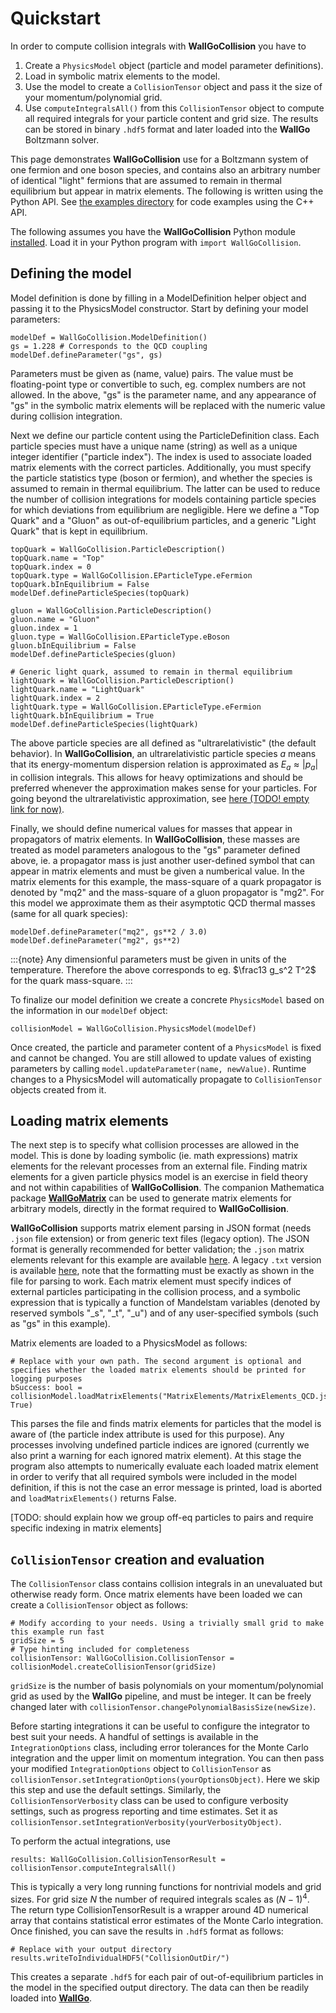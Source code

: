 # Quickstart

In order to compute collision integrals with **WallGoCollision** you have to
1) Create a `PhysicsModel` object (particle and model parameter definitions).
2) Load in symbolic matrix elements to the model.
3) Use the model to create a `CollisionTensor` object and pass it the size of your momentum/polynomial grid.
4) Use `computeIntegralsAll()` from this `CollisionTensor` object to compute all required integrals for your particle content and grid size. The results can be stored in binary `.hdf5` format and later loaded into the **WallGo** Boltzmann solver.

This page demonstrates **WallGoCollision** use for a Boltzmann system of one fermion and one boson species, and contains also an arbitrary number of identical "light" fermions that are assumed to remain in thermal equilibrium but appear in matrix elements. The following is written using the Python API. See [the examples directory](https://github.com/Wall-Go/WallGoCollision/tree/main/examples) for code examples using the C++ API. 

The following assumes you have the **WallGoCollision** Python module [installed](install.md). Load it in your Python program with `import WallGoCollision`.

## Defining the model

Model definition is done by filling in a ModelDefinition helper object and passing it to the PhysicsModel constructor. Start by defining your model parameters:
```
modelDef = WallGoCollision.ModelDefinition()
gs = 1.228 # Corresponds to the QCD coupling
modelDef.defineParameter("gs", gs) 
```
Parameters must be given as (name, value) pairs. The value must be floating-point type or convertible to such, eg. complex numbers are not allowed. In the above, "gs" is the parameter name, and any appearance of "gs" in the symbolic matrix elements will be replaced with the numeric value during collision integration.

Next we define our particle content using the ParticleDefinition class. Each particle species must have a unique name (string) as well as a unique integer identifier ("particle index"). The index is used to associate loaded matrix elements with the correct particles. Additionally, you must specify the particle statistics type (boson or fermion), and whether the species is assumed to remain in thermal equilibrium. The latter can be used to reduce the number of collision integrations for models containing particle species for which deviations from equilibrium are negligible. Here we define a "Top Quark" and a "Gluon" as out-of-equilibrium particles, and a generic "Light Quark" that is kept in equilibrium.
```
topQuark = WallGoCollision.ParticleDescription()
topQuark.name = "Top"
topQuark.index = 0
topQuark.type = WallGoCollision.EParticleType.eFermion
topQuark.bInEquilibrium = False
modelDef.defineParticleSpecies(topQuark)

gluon = WallGoCollision.ParticleDescription()
gluon.name = "Gluon"
gluon.index = 1
gluon.type = WallGoCollision.EParticleType.eBoson
gluon.bInEquilibrium = False
modelDef.defineParticleSpecies(gluon)

# Generic light quark, assumed to remain in thermal equilibrium
lightQuark = WallGoCollision.ParticleDescription()
lightQuark.name = "LightQuark"
lightQuark.index = 2
lightQuark.type = WallGoCollision.EParticleType.eFermion
lightQuark.bInEquilibrium = True
modelDef.defineParticleSpecies(lightQuark)
```
The above particle species are all defined as "ultrarelativistic" (the default behavior). In **WallGoCollision**, an ultrarelativistic particle species $a$ means that its energy-momentum dispersion relation is approximated as $E_a \approx |p_a|$ in collision integrals. This allows for heavy optimizations and should be preferred whenever the approximation makes sense for your particles. For going beyond the ultrarelativistic approximation, see [here (TODO! empty link for now)]().

Finally, we should define numerical values for masses that appear in propagators of matrix elements. In **WallGoCollision**, these masses are treated as model parameters analogous to the "gs" parameter defined above, ie. a propagator mass is just another user-defined symbol that can appear in matrix elements and must be given a numberical value. In the matrix elements for this example, the mass-square of a quark propagator is denoted by "mq2" and the mass-square of a gluon propagator is "mg2". For this model we approximate them as their asymptotic QCD thermal masses (same for all quark species):
```
modelDef.defineParameter("mq2", gs**2 / 3.0)
modelDef.defineParameter("mg2", gs**2)
```
:::{note} Any dimensionful parameters must be given in units of the temperature. Therefore the above corresponds to eg. $\frac13 g_s^2 T^2$ for the quark mass-square. :::

To finalize our model definition we create a concrete `PhysicsModel` based on the information in our `modelDef` object:
```
collisionModel = WallGoCollision.PhysicsModel(modelDef)
```
Once created, the particle and parameter content of a `PhysicsModel` is fixed and cannot be changed. You are still allowed to update values of existing parameters by calling `model.updateParameter(name, newValue)`. Runtime changes to a PhysicsModel will automatically propagate to `CollisionTensor` objects created from it.

## Loading matrix elements

The next step is to specify what collision processes are allowed in the model. This is done by loading symbolic (ie. math expressions) matrix elements for the relevant processes from an external file. Finding matrix elements for a given particle physics model is an exercise in field theory and not within capabilities of **WallGoCollision**. The companion Mathematica package [**WallGoMatrix**](https://github.com/Wall-Go/WallGoMatrix) can be used to generate matrix elements for arbitrary models, directly in the format required to **WallGoCollision**.

**WallGoCollision** supports matrix element parsing in JSON format (needs `.json` file extension) or from generic text files (legacy option). The JSON format is generally recommended for better validation; the `.json` matrix elements relevant for this example are available [here](https://github.com/Wall-Go/WallGoCollision/tree/main/examples/MatrixElements/MatrixElements_QCD.json). A legacy `.txt` version is available [here](https://github.com/Wall-Go/WallGoCollision/tree/main/examples/MatrixElements/MatrixElements_QCD.txt), note that the formatting must be exactly as shown in the file for parsing to work. Each matrix element must specify indices of external particles participating in the collision process, and a symbolic expression that is typically a function of Mandelstam variables (denoted by reserved symbols "_s", "_t", "_u") and of any user-specified symbols (such as "gs" in this example).

Matrix elements are loaded to a PhysicsModel as follows:
```
# Replace with your own path. The second argument is optional and specifies whether the loaded matrix elements should be printed for logging purposes
bSuccess: bool = collisionModel.loadMatrixElements("MatrixElements/MatrixElements_QCD.json", True)
```
This parses the file and finds matrix elements for particles that the model is aware of (the particle index attribute is used for this purpose). Any processes involving undefined particle indices are ignored (currently we also print a warning for each ignored matrix element). At this stage the program also attempts to numerically evaluate each loaded matrix element in order to verify that all required symbols were included in the model definition, if this is not the case an error message is printed, load is aborted and `loadMatrixElements()` returns False.

[TODO: should explain how we group off-eq particles to pairs and require specific indexing in matrix elements]

## `CollisionTensor` creation and evaluation

The `CollisionTensor` class contains collision integrals in an unevaluated but otherwise ready form. Once matrix elements have been loaded we can create a `CollisionTensor` object as follows:
```
# Modify according to your needs. Using a trivially small grid to make this example run fast
gridSize = 5
# Type hinting included for completeness
collisionTensor: WallGoCollision.CollisionTensor = collisionModel.createCollisionTensor(gridSize)
```
`gridSize` is the number of basis polynomials on your momentum/polynomial grid as used by the **WallGo** pipeline, and must be integer. It can be freely changed later with `collisionTensor.changePolynomialBasisSize(newSize)`.

Before starting integrations it can be useful to configure the integrator to best suit your needs. A handful of settings is available in the `IntegrationOptions` class, including error tolerances for the Monte Carlo integration and the upper limit on momentum integration. You can then pass your modified `IntegrationOptions` object to `CollisionTensor` as `collisionTensor.setIntegrationOptions(yourOptionsObject)`. Here we skip this step and use the default settings. Similarly, the `CollisionTensorVerbosity` class can be used to configure verbosity settings, such as progress reporting and time estimates. Set it as `collisionTensor.setIntegrationVerbosity(yourVerbosityObject)`.

To perform the actual integrations, use
```
results: WallGoCollision.CollisionTensorResult = collisionTensor.computeIntegralsAll()
```
This is typically a very long running functions for nontrivial models and grid sizes. For grid size $N$ the number of required integrals scales as $(N-1)^4$. The return type CollisionTensorResult is a wrapper around 4D numerical array that contains statistical error estimates of the Monte Carlo integration.  Once finished, you can save the results in `.hdf5` format as follows:
```
# Replace with your output directory
results.writeToIndividualHDF5("CollisionOutDir/")
```
This creates a separate `.hdf5` for each pair of out-of-equilibrium particles in the model in the specified output directory. The data can then be readily loaded into [**WallGo**](https://wallgo.readthedocs.io).
